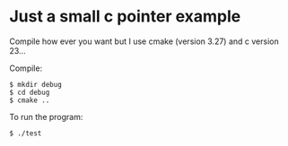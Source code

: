 # Just a small c pointer example

Compile how ever you want but I use cmake (version 3.27) and c version 23...

Compile:
```
$ mkdir debug
$ cd debug
$ cmake ..
```

To run the program:
```
$ ./test
```



